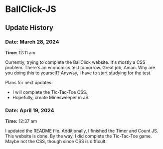# BallClick-JS

## Update History

### Date: March 28, 2024
**Time:** 12:11 am

Currently, trying to complete the BallClick website. It's mostly a CSS problem. There's an economics test tomorrow. Great job, Aman. Why are you doing this to yourself? Anyway, I have to start studying for the test.

Plans for next updates:
- I will complete the Tic-Tac-Toe CSS.
- Hopefully, create Minesweeper in JS.


### Date: April 19, 2024
**Time:** 12:37 am

I updated the README file. Additionally, I finished the Timer and Count JS. This website is done. By the way, I did complete the Tic-Tac-Toe game. Maybe not the CSS, though since CSS is difficult.

